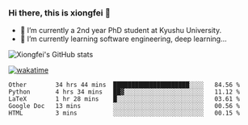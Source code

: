 ### Hi there, this is xiongfei 👋


- 🔭 I’m currently a 2nd year PhD student at Kyushu University.
- 🌱 I’m currently learning software engineering, deep learning...

<!--
**Toma62299781/Toma62299781** is a ✨ _special_ ✨ repository because its `README.md` (this file) appears on your GitHub profile.
Here are some ideas to get you started:
-->

![Xiongfei's GitHub stats](https://github-readme-stats.vercel.app/api?username=Toma62299781)


[![wakatime](https://wakatime.com/badge/user/9e8d5516-d162-43e7-9563-87295d455a71.svg)](https://wakatime.com/@9e8d5516-d162-43e7-9563-87295d455a71)

<!--START_SECTION:waka-->
```text
Other        34 hrs 44 mins  █████████████████████░░░░   84.56 % 
Python       4 hrs 34 mins   ██▓░░░░░░░░░░░░░░░░░░░░░░   11.12 % 
LaTeX        1 hr 28 mins    █░░░░░░░░░░░░░░░░░░░░░░░░   03.61 % 
Google Doc   13 mins         ░░░░░░░░░░░░░░░░░░░░░░░░░   00.56 % 
HTML         3 mins          ░░░░░░░░░░░░░░░░░░░░░░░░░   00.15 % 
```
<!--END_SECTION:waka-->

